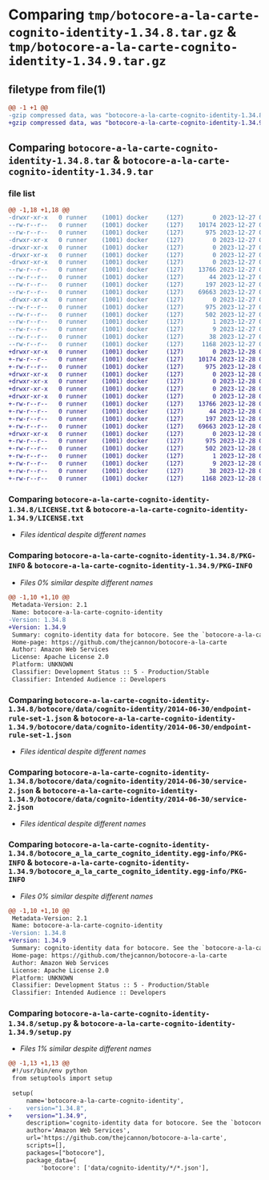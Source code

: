 # Comparing `tmp/botocore-a-la-carte-cognito-identity-1.34.8.tar.gz` & `tmp/botocore-a-la-carte-cognito-identity-1.34.9.tar.gz`

## filetype from file(1)

```diff
@@ -1 +1 @@
-gzip compressed data, was "botocore-a-la-carte-cognito-identity-1.34.8.tar", last modified: Wed Dec 27 01:06:33 2023, max compression
+gzip compressed data, was "botocore-a-la-carte-cognito-identity-1.34.9.tar", last modified: Thu Dec 28 01:06:35 2023, max compression
```

## Comparing `botocore-a-la-carte-cognito-identity-1.34.8.tar` & `botocore-a-la-carte-cognito-identity-1.34.9.tar`

### file list

```diff
@@ -1,18 +1,18 @@
-drwxr-xr-x   0 runner    (1001) docker     (127)        0 2023-12-27 01:06:33.747298 botocore-a-la-carte-cognito-identity-1.34.8/
--rw-r--r--   0 runner    (1001) docker     (127)    10174 2023-12-27 01:06:33.000000 botocore-a-la-carte-cognito-identity-1.34.8/LICENSE.txt
--rw-r--r--   0 runner    (1001) docker     (127)      975 2023-12-27 01:06:33.747298 botocore-a-la-carte-cognito-identity-1.34.8/PKG-INFO
-drwxr-xr-x   0 runner    (1001) docker     (127)        0 2023-12-27 01:06:33.743298 botocore-a-la-carte-cognito-identity-1.34.8/botocore/
-drwxr-xr-x   0 runner    (1001) docker     (127)        0 2023-12-27 01:06:33.743298 botocore-a-la-carte-cognito-identity-1.34.8/botocore/data/
-drwxr-xr-x   0 runner    (1001) docker     (127)        0 2023-12-27 01:06:33.743298 botocore-a-la-carte-cognito-identity-1.34.8/botocore/data/cognito-identity/
-drwxr-xr-x   0 runner    (1001) docker     (127)        0 2023-12-27 01:06:33.747298 botocore-a-la-carte-cognito-identity-1.34.8/botocore/data/cognito-identity/2014-06-30/
--rw-r--r--   0 runner    (1001) docker     (127)    13766 2023-12-27 01:06:28.000000 botocore-a-la-carte-cognito-identity-1.34.8/botocore/data/cognito-identity/2014-06-30/endpoint-rule-set-1.json
--rw-r--r--   0 runner    (1001) docker     (127)       44 2023-12-27 01:06:28.000000 botocore-a-la-carte-cognito-identity-1.34.8/botocore/data/cognito-identity/2014-06-30/examples-1.json
--rw-r--r--   0 runner    (1001) docker     (127)      197 2023-12-27 01:06:28.000000 botocore-a-la-carte-cognito-identity-1.34.8/botocore/data/cognito-identity/2014-06-30/paginators-1.json
--rw-r--r--   0 runner    (1001) docker     (127)    69663 2023-12-27 01:06:28.000000 botocore-a-la-carte-cognito-identity-1.34.8/botocore/data/cognito-identity/2014-06-30/service-2.json
-drwxr-xr-x   0 runner    (1001) docker     (127)        0 2023-12-27 01:06:33.747298 botocore-a-la-carte-cognito-identity-1.34.8/botocore_a_la_carte_cognito_identity.egg-info/
--rw-r--r--   0 runner    (1001) docker     (127)      975 2023-12-27 01:06:33.000000 botocore-a-la-carte-cognito-identity-1.34.8/botocore_a_la_carte_cognito_identity.egg-info/PKG-INFO
--rw-r--r--   0 runner    (1001) docker     (127)      502 2023-12-27 01:06:33.000000 botocore-a-la-carte-cognito-identity-1.34.8/botocore_a_la_carte_cognito_identity.egg-info/SOURCES.txt
--rw-r--r--   0 runner    (1001) docker     (127)        1 2023-12-27 01:06:33.000000 botocore-a-la-carte-cognito-identity-1.34.8/botocore_a_la_carte_cognito_identity.egg-info/dependency_links.txt
--rw-r--r--   0 runner    (1001) docker     (127)        9 2023-12-27 01:06:33.000000 botocore-a-la-carte-cognito-identity-1.34.8/botocore_a_la_carte_cognito_identity.egg-info/top_level.txt
--rw-r--r--   0 runner    (1001) docker     (127)       38 2023-12-27 01:06:33.747298 botocore-a-la-carte-cognito-identity-1.34.8/setup.cfg
--rw-r--r--   0 runner    (1001) docker     (127)     1168 2023-12-27 01:06:33.000000 botocore-a-la-carte-cognito-identity-1.34.8/setup.py
+drwxr-xr-x   0 runner    (1001) docker     (127)        0 2023-12-28 01:06:35.190228 botocore-a-la-carte-cognito-identity-1.34.9/
+-rw-r--r--   0 runner    (1001) docker     (127)    10174 2023-12-28 01:06:34.000000 botocore-a-la-carte-cognito-identity-1.34.9/LICENSE.txt
+-rw-r--r--   0 runner    (1001) docker     (127)      975 2023-12-28 01:06:35.190228 botocore-a-la-carte-cognito-identity-1.34.9/PKG-INFO
+drwxr-xr-x   0 runner    (1001) docker     (127)        0 2023-12-28 01:06:35.190228 botocore-a-la-carte-cognito-identity-1.34.9/botocore/
+drwxr-xr-x   0 runner    (1001) docker     (127)        0 2023-12-28 01:06:35.190228 botocore-a-la-carte-cognito-identity-1.34.9/botocore/data/
+drwxr-xr-x   0 runner    (1001) docker     (127)        0 2023-12-28 01:06:35.190228 botocore-a-la-carte-cognito-identity-1.34.9/botocore/data/cognito-identity/
+drwxr-xr-x   0 runner    (1001) docker     (127)        0 2023-12-28 01:06:35.190228 botocore-a-la-carte-cognito-identity-1.34.9/botocore/data/cognito-identity/2014-06-30/
+-rw-r--r--   0 runner    (1001) docker     (127)    13766 2023-12-28 01:06:26.000000 botocore-a-la-carte-cognito-identity-1.34.9/botocore/data/cognito-identity/2014-06-30/endpoint-rule-set-1.json
+-rw-r--r--   0 runner    (1001) docker     (127)       44 2023-12-28 01:06:26.000000 botocore-a-la-carte-cognito-identity-1.34.9/botocore/data/cognito-identity/2014-06-30/examples-1.json
+-rw-r--r--   0 runner    (1001) docker     (127)      197 2023-12-28 01:06:26.000000 botocore-a-la-carte-cognito-identity-1.34.9/botocore/data/cognito-identity/2014-06-30/paginators-1.json
+-rw-r--r--   0 runner    (1001) docker     (127)    69663 2023-12-28 01:06:26.000000 botocore-a-la-carte-cognito-identity-1.34.9/botocore/data/cognito-identity/2014-06-30/service-2.json
+drwxr-xr-x   0 runner    (1001) docker     (127)        0 2023-12-28 01:06:35.190228 botocore-a-la-carte-cognito-identity-1.34.9/botocore_a_la_carte_cognito_identity.egg-info/
+-rw-r--r--   0 runner    (1001) docker     (127)      975 2023-12-28 01:06:35.000000 botocore-a-la-carte-cognito-identity-1.34.9/botocore_a_la_carte_cognito_identity.egg-info/PKG-INFO
+-rw-r--r--   0 runner    (1001) docker     (127)      502 2023-12-28 01:06:35.000000 botocore-a-la-carte-cognito-identity-1.34.9/botocore_a_la_carte_cognito_identity.egg-info/SOURCES.txt
+-rw-r--r--   0 runner    (1001) docker     (127)        1 2023-12-28 01:06:35.000000 botocore-a-la-carte-cognito-identity-1.34.9/botocore_a_la_carte_cognito_identity.egg-info/dependency_links.txt
+-rw-r--r--   0 runner    (1001) docker     (127)        9 2023-12-28 01:06:35.000000 botocore-a-la-carte-cognito-identity-1.34.9/botocore_a_la_carte_cognito_identity.egg-info/top_level.txt
+-rw-r--r--   0 runner    (1001) docker     (127)       38 2023-12-28 01:06:35.190228 botocore-a-la-carte-cognito-identity-1.34.9/setup.cfg
+-rw-r--r--   0 runner    (1001) docker     (127)     1168 2023-12-28 01:06:34.000000 botocore-a-la-carte-cognito-identity-1.34.9/setup.py
```

### Comparing `botocore-a-la-carte-cognito-identity-1.34.8/LICENSE.txt` & `botocore-a-la-carte-cognito-identity-1.34.9/LICENSE.txt`

 * *Files identical despite different names*

### Comparing `botocore-a-la-carte-cognito-identity-1.34.8/PKG-INFO` & `botocore-a-la-carte-cognito-identity-1.34.9/PKG-INFO`

 * *Files 0% similar despite different names*

```diff
@@ -1,10 +1,10 @@
 Metadata-Version: 2.1
 Name: botocore-a-la-carte-cognito-identity
-Version: 1.34.8
+Version: 1.34.9
 Summary: cognito-identity data for botocore. See the `botocore-a-la-carte` package for more info.
 Home-page: https://github.com/thejcannon/botocore-a-la-carte
 Author: Amazon Web Services
 License: Apache License 2.0
 Platform: UNKNOWN
 Classifier: Development Status :: 5 - Production/Stable
 Classifier: Intended Audience :: Developers
```

### Comparing `botocore-a-la-carte-cognito-identity-1.34.8/botocore/data/cognito-identity/2014-06-30/endpoint-rule-set-1.json` & `botocore-a-la-carte-cognito-identity-1.34.9/botocore/data/cognito-identity/2014-06-30/endpoint-rule-set-1.json`

 * *Files identical despite different names*

### Comparing `botocore-a-la-carte-cognito-identity-1.34.8/botocore/data/cognito-identity/2014-06-30/service-2.json` & `botocore-a-la-carte-cognito-identity-1.34.9/botocore/data/cognito-identity/2014-06-30/service-2.json`

 * *Files identical despite different names*

### Comparing `botocore-a-la-carte-cognito-identity-1.34.8/botocore_a_la_carte_cognito_identity.egg-info/PKG-INFO` & `botocore-a-la-carte-cognito-identity-1.34.9/botocore_a_la_carte_cognito_identity.egg-info/PKG-INFO`

 * *Files 0% similar despite different names*

```diff
@@ -1,10 +1,10 @@
 Metadata-Version: 2.1
 Name: botocore-a-la-carte-cognito-identity
-Version: 1.34.8
+Version: 1.34.9
 Summary: cognito-identity data for botocore. See the `botocore-a-la-carte` package for more info.
 Home-page: https://github.com/thejcannon/botocore-a-la-carte
 Author: Amazon Web Services
 License: Apache License 2.0
 Platform: UNKNOWN
 Classifier: Development Status :: 5 - Production/Stable
 Classifier: Intended Audience :: Developers
```

### Comparing `botocore-a-la-carte-cognito-identity-1.34.8/setup.py` & `botocore-a-la-carte-cognito-identity-1.34.9/setup.py`

 * *Files 1% similar despite different names*

```diff
@@ -1,13 +1,13 @@
 #!/usr/bin/env python
 from setuptools import setup
 
 setup(
     name='botocore-a-la-carte-cognito-identity',
-    version="1.34.8",
+    version="1.34.9",
     description='cognito-identity data for botocore. See the `botocore-a-la-carte` package for more info.',
     author='Amazon Web Services',
     url='https://github.com/thejcannon/botocore-a-la-carte',
     scripts=[],
     packages=["botocore"],
     package_data={
         'botocore': ['data/cognito-identity/*/*.json'],
```

